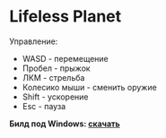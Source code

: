 # Lifeless Planet
Управление:  
- WASD - перемещение
- Пробел - прыжок
- ЛКМ - стрельба
- Колесико мыши - сменить оружие
- Shift - ускорение
- Esc - пауза  

 **Билд под Windows: [скачать](https://github.com/FrenchIceCream/Lifeless-Planet/releases/latest/download/PC.zip)**
